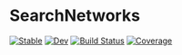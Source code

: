 # SearchNetworks

[![Stable](https://img.shields.io/badge/docs-stable-blue.svg)](https://camilo.github.io/SearchNetworks.jl/stable/)
[![Dev](https://img.shields.io/badge/docs-dev-blue.svg)](https://camilo.github.io/SearchNetworks.jl/dev/)
[![Build Status](https://github.com/camilo/SearchNetworks.jl/actions/workflows/CI.yml/badge.svg?branch=main)](https://github.com/camilo/SearchNetworks.jl/actions/workflows/CI.yml?query=branch%3Amain)
[![Coverage](https://codecov.io/gh/camilo/SearchNetworks.jl/branch/main/graph/badge.svg)](https://codecov.io/gh/camilo/SearchNetworks.jl)
